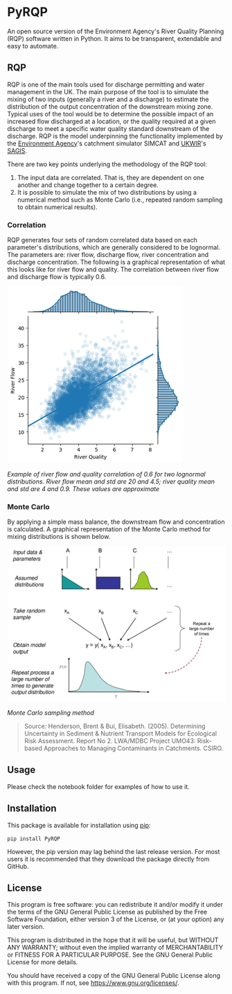 # PyRQP

An open source version of the Environment Agency's River Quality Planning (RQP) software written in Python. It aims to be transparent, extendable and easy to automate.

[comment]: Documentation

## RQP

RQP is one of the main tools used for discharge permitting and water management in the UK. The main purpose of the tool is to simulate the mixing of two inputs (generally a river and a discharge) to estimate the distribution of the output concentration of the downstream mixing zone. Typical uses of the tool would be to determine the possible impact of an increased flow discharged at a location, or the quality required at a given discharge to meet a specific water quality standard downstream of the discharge. RQP is the model underpinning the functionality implemented by the [Environment Agency](https://www.gov.uk/government/organisations/environment-agency)'s catchment simulator SIMCAT and [UKWIR](https://ukwir.org/)'s [SAGIS](https://sagis.ukwir.org/sagis/welcome).

There are two key points underlying the methodology of the RQP tool:
1.	The input data are correlated. That is, they are dependent on one another and change together to a certain degree.
2.	It is possible to simulate the mix of two distributions by using a numerical method such as Monte Carlo (i.e., repeated random sampling to obtain numerical results).

### Correlation

RQP generates four sets of random correlated data based on each parameter's distributions, which are generally considered to be lognormal. The parameters are: river flow, discharge flow, river concentration and discharge concentration. The following is a graphical representation of what this looks like for river flow and quality. The correlation between river flow and discharge flow is typically 0.6.

![LogNormal](https://github.com/PauJuan/PyRQP/blob/main/docs/img/Log_normal.png?raw=true)

*Example of river flow and quality correlation of 0.6 for two lognormal distributions. River flow mean and std are 20 and 4.5; river quality mean and std are 4 and 0.9. These values are approximate*

### Monte Carlo

By applying a simple mass balance, the downstream flow and concentration is calculated. A graphical representation of the Monte Carlo method for mixing distributions is shown below.

![MonteCarlo](https://github.com/PauJuan/PyRQP/blob/main/docs/img/RQP_method.png?raw=true)

*Monte Carlo sampling method*

> Source: Henderson, Brent & Bui, Elisabeth. (2005). Determining Uncertainty in Sediment & Nutrient Transport Models for Ecological Risk Assessment. Report No 2. LWA/MDBC Project UMO43: Risk-based Approaches to Managing Contaminants in Catchments. CSIRO.

## Usage

Please check the notebook folder for examples of how to use it.

## Installation

This package is available for installation using [pip](https://pypi.org/project/PyRQP/):

    pip install PyRQP

However, the pip version may lag behind the last release version. For most users it is recommended that they download the package directly from GitHub.

## License

This program is free software: you can redistribute it and/or modify it under the terms of the GNU General Public License as published by the Free Software Foundation, either version 3 of the License, or (at your option) any later version.

This program is distributed in the hope that it will be useful, but WITHOUT ANY WARRANTY; without even the implied warranty of MERCHANTABILITY or FITNESS FOR A PARTICULAR PURPOSE. See the GNU General Public License for more details.

You should have received a copy of the GNU General Public License along with this program. If not, see <https://www.gnu.org/licenses/>.
